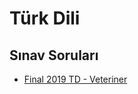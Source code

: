 # Türk Dili

<!--Index-->


## Sınav Soruları

- [Final 2019 TD - Veteriner](./S%C4%B1nav%20Sorular%C4%B1/Final%202019%20TD%20-%20Veteriner.pdf)



<!--Index-->

